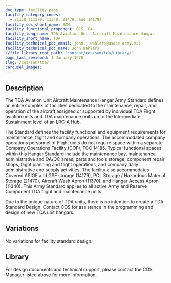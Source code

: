 ```yaml
---
doc_type: facility_page
facility_category_codes:
  - 21110 (11370, 11340, 21470, and 14179)
facility_cos_short_name: SAM
facility_functional_proponent: DCS, G4
facility_long_name: TDA Aviation Unit Aircraft Maintenance Hangar
facility_short_name: TDA
facility_technical_poc_email: john.j.wahlers@usace.army.mil
facility_technical_poc_name: John Wahlers
//file_library_root_path: "content/cos/sam/tda/Library/"
page_last_reviewed: 1 January 1970
slug: /cos/sam/tda/
carousel_images:
---
```


## Description

The TDA Aviation Unit Aircraft Maintenance Hangar Army Standard defines an entire complex of facilities dedicated to the maintenance, repair, and operation of the aircraft assigned or supported by individual TDA Flight aviation units and TDA maintenance units up to the Intermediate Sustainment level of an LRC-A Hub.

The Standard defines the facility functional and equipment requirements for maintenance, flight and company operations. The accommodated company operations personnel of Flight units do not require space within a separate Company Operations Facility (COF), FCC 14185. Typical functional spaces within this Hangar Standard include the maintenance bay, maintenance administrative and QA/QC areas, parts and tools storage, component repair shops, flight planning and flight operations, and company daily administrative and supply activities. The facility also accommodates Covered ASIOE and GSE storage (14179), POL Storage / Hazardous Material Storage (21470), Aircraft Wash Apron (11370), and Hangar Access Apron (11340). This Army Standard applies to all active Army and Reserve Component TDA flight and maintenance units.

Due to the unique nature of TDA units, there is no intention to create a TDA Standard Design.  Contact COS for assistance in the programming and design of new TDA unit hangars.

## Variations

No variations for facility standard design.

## Library
For design documents and technical support, please contact the COS Manager listed above for more information.